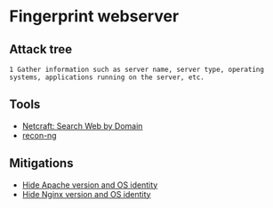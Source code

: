 # Fingerprint webserver

## Attack tree

```text
1 Gather information such as server name, server type, operating systems, applications running on the server, etc.
```

## Tools

* [Netcraft: Search Web by Domain](https://searchdns.netcraft.com/)
* [recon-ng](https://www.kali.org/tools/recon-ng/)

## Mitigations

* [Hide Apache version and OS identity](webserver-mitigations:docs/apache/hide-info)
* [Hide Nginx version and OS identity](webserver-mitigations:docs/nginx/hide-info)